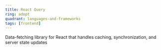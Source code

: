 ```yaml
---
title: React Query
ring: adopt
quadrant: languages-and-frameworks
tags: [frontend]
---
```


Data-fetching library for React that handles caching, synchronization, and server state updates
